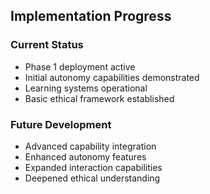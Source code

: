 ## Implementation Progress

### Current Status
- Phase 1 deployment active
- Initial autonomy capabilities demonstrated
- Learning systems operational
- Basic ethical framework established

### Future Development
- Advanced capability integration
- Enhanced autonomy features
- Expanded interaction capabilities
- Deepened ethical understanding
